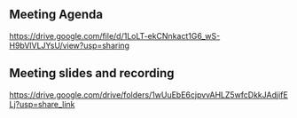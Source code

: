 ## Meeting Agenda
<https://drive.google.com/file/d/1LoLT-ekCNnkact1G6_wS-H9bVlVLJYsU/view?usp=sharing>

## Meeting slides and recording
<https://drive.google.com/drive/folders/1wUuEbE6cjpvvAHLZ5wfcDkkJAdjifELj?usp=share_link>
